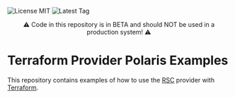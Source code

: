 ![License MIT](https://img.shields.io/github/license/rubrikinc/terraform-provider-polaris-examples) ![Latest Tag](https://img.shields.io/github/v/tag/rubrikinc/terraform-provider-polaris-examples)

<p align="center">
&#9888;&#65039; Code in this repository is in BETA and should NOT be used in a production system! &#9888;&#65039;
</p>

# Terraform Provider Polaris Examples 

This repository contains examples of how to use the [RSC](https://registry.terraform.io/providers/rubrikinc/polaris/latest) provider with [Terraform](https://www.terraform.io/).
